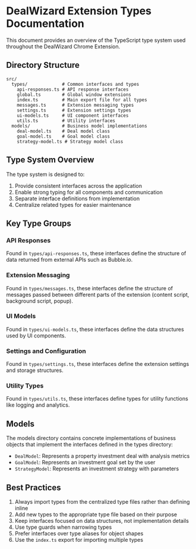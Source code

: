 # DealWizard Extension Types Documentation

This document provides an overview of the TypeScript type system used throughout the DealWizard Chrome Extension.

## Directory Structure

```
src/
  types/             # Common interfaces and types
    api-responses.ts # API response interfaces
    global.ts        # Global window extensions
    index.ts         # Main export file for all types
    messages.ts      # Extension messaging types
    settings.ts      # Extension settings types
    ui-models.ts     # UI component interfaces
    utils.ts         # Utility interfaces
  models/            # Business model implementations
    deal-model.ts    # Deal model class
    goal-model.ts    # Goal model class
    strategy-model.ts # Strategy model class
```

## Type System Overview

The type system is designed to:
1. Provide consistent interfaces across the application
2. Enable strong typing for all components and communication
3. Separate interface definitions from implementation
4. Centralize related types for easier maintenance

## Key Type Groups

### API Responses
Found in `types/api-responses.ts`, these interfaces define the structure of data returned from external APIs such as Bubble.io.

### Extension Messaging
Found in `types/messages.ts`, these interfaces define the structure of messages passed between different parts of the extension (content script, background script, popup).

### UI Models
Found in `types/ui-models.ts`, these interfaces define the data structures used by UI components.

### Settings and Configuration
Found in `types/settings.ts`, these interfaces define the extension settings and storage structures.

### Utility Types
Found in `types/utils.ts`, these interfaces define types for utility functions like logging and analytics.

## Models

The models directory contains concrete implementations of business objects that implement the interfaces defined in the types directory:

- `DealModel`: Represents a property investment deal with analysis metrics
- `GoalModel`: Represents an investment goal set by the user
- `StrategyModel`: Represents an investment strategy with parameters

## Best Practices

1. Always import types from the centralized type files rather than defining inline
2. Add new types to the appropriate type file based on their purpose
3. Keep interfaces focused on data structures, not implementation details
4. Use type guards when narrowing types
5. Prefer interfaces over type aliases for object shapes
6. Use the `index.ts` export for importing multiple types
